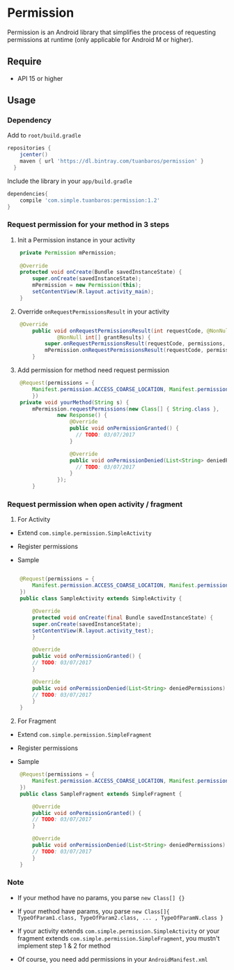 # Permission

Permission is an Android library that simplifies the process of requesting permissions at runtime (only applicable for Android M or higher).

Require
-----

* API 15 or higher

Usage
-----

### Dependency

Add to ``root/build.gradle``

```groovy
repositories {
    jcenter()
    maven { url 'https://dl.bintray.com/tuanbaros/permission' }
  }
```

Include the library in your ``app/build.gradle``

```groovy
dependencies{
    compile 'com.simple.tuanbaros:permission:1.2'
}
```

### Request permission for your method in 3 steps

1. Init a Permission instance in your activity

```java
	private Permission mPermission;
	    
	@Override
	protected void onCreate(Bundle savedInstanceState) {
		super.onCreate(savedInstanceState);
		mPermission = new Permission(this);
		setContentView(R.layout.activity_main);
	}
```

2. Override ``onRequestPermissionsResult`` in your activity

```java
	@Override
    	public void onRequestPermissionsResult(int requestCode, @NonNull String[] permissions,
        	    @NonNull int[] grantResults) {
        	super.onRequestPermissionsResult(requestCode, permissions, grantResults);
        	mPermission.onRequestPermissionsResult(requestCode, permissions, grantResults);
    	}
```

3. Add permission for method need request permission
```java
	@Request(permissions = {
		Manifest.permission.ACCESS_COARSE_LOCATION, Manifest.permission.ACCESS_FINE_LOCATION
	    })
	private void yourMethod(String s) {
		mPermission.requestPermissions(new Class[] { String.class },
                new Response() {
                    @Override
                    public void onPermissionGranted() {
                      // TODO: 03/07/2017
                    }

                    @Override
                    public void onPermissionDenied(List<String> deniedPermissions) {
                      // TODO: 03/07/2017
                    }
                });
    	}
``` 

### Request permission when open activity / fragment

1. For Activity

* Extend ``com.simple.permission.SimpleActivity``

* Register permissions

* Sample

```java

	@Request(permissions = {
		Manifest.permission.ACCESS_COARSE_LOCATION, Manifest.permission.ACCESS_FINE_LOCATION
	})
	public class SampleActivity extends SimpleActivity {

	    @Override
	    protected void onCreate(final Bundle savedInstanceState) {
		super.onCreate(savedInstanceState);
		setContentView(R.layout.activity_test);
	    }

	    @Override
	    public void onPermissionGranted() {
		// TODO: 03/07/2017
	    }

	    @Override
	    public void onPermissionDenied(List<String> deniedPermissions) {
		// TODO: 03/07/2017
	    }
	}

```

2. For Fragment

* Extend ``com.simple.permission.SimpleFragment``

* Register permissions

* Sample

```java
	@Request(permissions = {
		Manifest.permission.ACCESS_COARSE_LOCATION, Manifest.permission.ACCESS_FINE_LOCATION
	})
	public class SampleFragment extends SimpleFragment {

	    @Override
	    public void onPermissionGranted() {
		// TODO: 03/07/2017  
	    }

	    @Override
	    public void onPermissionDenied(List<String> deniedPermissions) {
		// TODO: 03/07/2017
	    }
	}

```

### Note

* If your method have no params, you parse ``new Class[] {}``
	 
* If your method have params, you parse ``new Class[]{ TypeOfParam1.class, TypeOfParam2.class, ... , TypeOfParamN.class }``

* If your activity extends ``com.simple.permission.SimpleActivity`` or your fragment extends ``com.simple.permission.SimpleFragment``, you mustn't implement step 1 & 2 for method

* Of course, you need add permissions in your ``AndroidManifest.xml``





